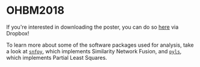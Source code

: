 # OHBM2018
If you're interested in downloading the poster, you can do so [here](https://www.dropbox.com/s/z6zrz5s52wst3dd/markello_ohbm2018.pdf?dl=0) via Dropbox!

To learn more about some of the software packages used for analysis, take a look at [`snfpy`](https://github.com/rmarkello/snfpy), which implements Similarity Network Fusion, and [`pyls`](https://github.com/rmarkello/pyls), which implements Partial Least Squares.
